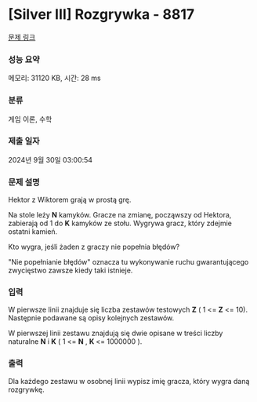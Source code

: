 # [Silver III] Rozgrywka - 8817 

[문제 링크](https://www.acmicpc.net/problem/8817) 

### 성능 요약

메모리: 31120 KB, 시간: 28 ms

### 분류

게임 이론, 수학

### 제출 일자

2024년 9월 30일 03:00:54

### 문제 설명

<p>Hektor z Wiktorem grają w prostą grę.</p>

<p>Na stole leży <strong>N</strong> kamyków. Gracze na zmianę, począwszy od Hektora, zabierają od 1 do <strong>K</strong> kamyków ze stołu. Wygrywa gracz, który zdejmie ostatni kamień.</p>

<p>Kto wygra, jeśli żaden z graczy nie popełnia błędów?</p>

<p>"Nie popełnianie błędów" oznacza tu wykonywanie ruchu gwarantującego zwycięstwo zawsze kiedy taki istnieje.</p>

### 입력 

 <p>W pierwsze linii znajduje się liczba zestawów testowych <strong>Z</strong> ( 1 <= <strong>Z</strong> <= 10). Następnie podawane są opisy kolejnych zestawów.</p>

<p>W pierwszej linii zestawu znajdują się dwie opisane w treści liczby naturalne <strong>N</strong> i <strong>K</strong> ( 1 <= <strong>N</strong> , <strong>K </strong><= 1000000 ).</p>

### 출력 

 <p>Dla każdego zestawu w osobnej linii wypisz imię gracza, który wygra daną rozgrywkę.</p>

